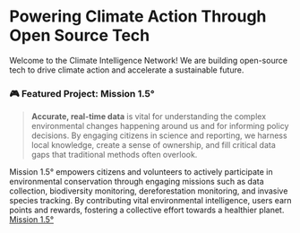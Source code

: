 # Powering Climate Action Through Open Source Tech
Welcome to the Climate Intelligence Network! We are building open-source tech to drive climate action and accelerate a sustainable future.

### 🎮 Featured Project: Mission 1.5°
> **Accurate, real-time data** is vital for understanding the complex environmental changes happening around us and for informing policy decisions. By engaging citizens in science and reporting, we harness local knowledge, create a sense of ownership, and fill critical data gaps that traditional methods often overlook.

Mission 1.5° empowers citizens and volunteers to actively participate in environmental conservation through engaging missions such as data collection, biodiversity monitoring, dereforestation monitoring, and invasive species tracking. By contributing vital environmental intelligence, users earn points and rewards, fostering a collective effort towards a healthier planet.
[Mission 1.5°](https://github.com/The-Climate-Intelligence-Network/mission1.5)


